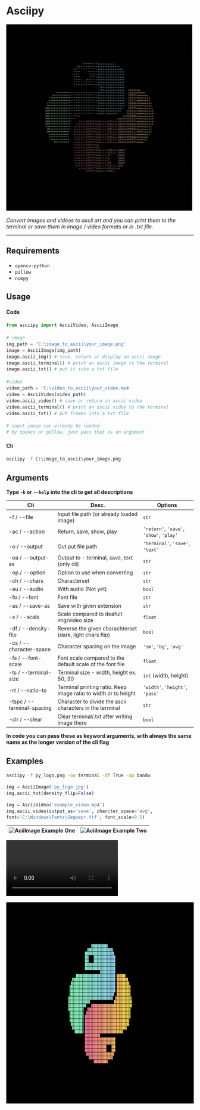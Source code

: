 # Asciipy

<img src="https://github.com/sereaf/asciipy/blob/master/images/asciipy_logo.jpg" alt="Asciipy Logo" width="500" height="500">

_Convert images and videos to ascii art and you can print them to the terminal or save them in image / video formats or in .txt file._

---

<!--## Install

```bash
pip install asciipy
```-->

<!-- [see here on pypi.org]() -->

## Requirements

-   `opencv-python`
-   `pillow`
-   `numpy`

## Usage

#### Code

```python
from asciipy import AsciiVideo, AsciiImage

# image
img_path = 'C:\image_to_ascii\your_image.png'
image = AsciiImage(img_path)
image.ascii_img() # save, return or display an ascii image
image.ascii_terminal() # print an ascii image to the terminal
image.ascii_txt() # put it into a txt file

#video
video_path = 'C:\video_to_ascii\your_video.mp4'
video = AsciiVideo(video_path)
video.ascii_video() # save or return an ascii video
video.ascii_terminal() # print an ascii video to the terminal
video.ascii_txt() # put frames into a txt file

# input image can already be loaded
# by opencv or pillow, just pass that as an argument
```

#### Cli

```bash
asciipy -f C:\image_to_ascii\your_image.png
```

## Arguments

**Type `-h` or `--help` into the cli to get all descriptions**

| Cli                        | Desc.                                                           | Options                                  |
| -------------------------- | --------------------------------------------------------------- | ---------------------------------------- |
| -f / --file                | Input file path (or already loaded image)                       | `str`                                    |
| -ac / --action             | Return, save, show, play                                        | `'return'`, `'save'`, `'show'`, `'play'` |
| -o / --output              | Out put file path                                               | `'terminal'`, `'save'`, `'text'`         |
| -oa / --output-as          | Output to - terminal, save, text (only cli)                     | `str`                                    |
| -op / --option             | Option to use when converting                                   | `str`                                    |
| -ch / --chars              | Characterset                                                    | `str`                                    |
| -au / --audio              | With audio (Not yet)                                            | `bool`                                   |
| -fo / --font               | Font file                                                       | `str`                                    |
| -as / --save-as            | Save with given extension                                       | `str`                                    |
| -s / --scale               | Scale compared to deafult img/video size                        | `float`                                  |
| -df / --density-flip       | Reverse the given charachterset (dark, light chars flip)        | `bool`                                   |
| -cs / --character-space    | Character spacing on the image                                  | `'sm'`, `'bg'`, `'avg'`                  |
| -fs / --font-scale         | Font scale compared to the default scale of the font file       | `float`                                  |
| -ts / --terminal-size      | Terminal size - width, height ex. 50, 30                        | `int` (width, height)                    |
| -rt / --ratio-to           | Terminal printing ratio. Keep image ratio to width or to height | `'width'`, `'height'`, `'pass'`          |
| -tspc / --terminal-spacing | Character to divide the ascii characters in the terminal        | `str`                                    |
| -clr / --clear             | Clear terminal/.txt after writing image there                   | `bool`                                   |

**In code you can pass these as keyword arguments, with always the same name as the longer version of the cli flag**

## Examples

```bash
asciipy -f py_logo.png -oa terminal -df True -op bandw
```

```python
img = AsciiImage('py_logo.jpg')
img.ascii_txt(density_flip=False)
```

```python
img = AsciiVideo('example_video.mp4')
img.ascii_video(output_as='save', charcter_space='avg',
font='C:\Windows\Fonts\Segoepr.ttf', font_scale=0.5)
```

| <img src="https://github.com/sereaf/asciipy/blob/master/images/asciipy_terminal_bandw.png" alt="AciiImage Example One" width="480" height="270"> | <img src="https://github.com/sereaf/asciipy/blob/master/images/asciipy_txt.png" alt="AciiImage Example Two" width="480" height="270"> |
| ------------------------------------------------------------------------------------------------------------------------------------------------ | ------------------------------------------------------------------------------------------------------------------------------------- |

<!-- https://github.com/sereaf/asciipy/blob/master -->

![AsciiVideo Example](./images/example_video.mp4)

<img src="./images/python_logo_img.jpg" alt="Img Example" width="960" height="540">
